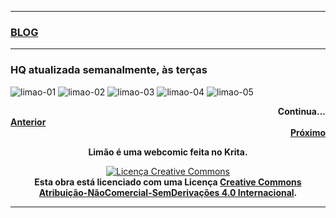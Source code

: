 <title> Limão, uma webcomic </title>
<link rel="shortcut icon" type="image/jpeg" href="https://github.com/limaof/limaof.github.io/blob/6aaaf1f37528f61c19ffce4473e7bec26bcb1b72/favicon.jpeg"/>



<hr size="12" width="100%" align="center" color="black">        
<div style="text-align: left"><a href="https://limaof.github.io/blog/"><h3><b>BLOG</b></h3></a></div>
<hr size="12" width="100%" align="center" color="black">

### HQ atualizada semanalmente, às terças

![limao-01](https://user-images.githubusercontent.com/88214445/127747664-2624cdd1-5afd-48de-b135-af7addc53f4c.jpg)
![limao-02](https://user-images.githubusercontent.com/88214445/127747666-d7d0abce-ecee-432a-82a4-53244037a3a2.jpg)
![limao-03](https://user-images.githubusercontent.com/88214445/127747668-34830e93-6184-42f6-8427-da43b61c2c6c.jpg)
![limao-04](https://user-images.githubusercontent.com/88214445/128375565-ce869554-1648-4388-af64-ed664687fc00.jpg)
![limao-05](https://user-images.githubusercontent.com/88214445/128903122-828a6cfa-c7c8-4120-8557-412e27b603af.jpg)
<div style="text-align: right"><b>Continua...</b></div>

<div style="text-align: left"><a href="https://limaof.github.io"><b>Anterior</b></a></div> <div style="text-align: right"><a href="https://limaof.github.io"><b>Próximo</b></a></div>
<div style="text-align: center"><p Align="center"> <b>Limão é uma webcomic feita no Krita.</b></p>  
<a rel="license" href="http://creativecommons.org/licenses/by-nc-nd/4.0/"><img alt="Licença Creative Commons" style="border-width:0" src="https://i.creativecommons.org/l/by-nc-nd/4.0/88x31.png" /></a><br /><b>Esta obra está licenciado com uma Licença <a rel="license" href="http://creativecommons.org/licenses/by-nc-nd/4.0/">Creative Commons Atribuição-NãoComercial-SemDerivações 4.0 Internacional</a>.</b></div>


<hr size="12" width="100%" align="center" color="black">

